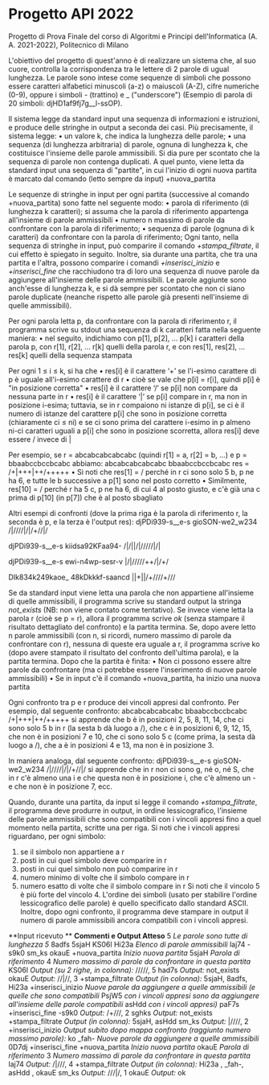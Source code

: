 # Progetto API 2022
Progetto di Prova Finale del corso di Algoritmi e Principi dell'Informatica (A. A. 2021-2022), Politecnico di Milano

L'obiettivo del progetto di quest'anno è di realizzare un sistema che, al suo cuore, controlla la corrispondenza tra le lettere di 2 parole di ugual lunghezza.
Le parole sono intese come sequenze di simboli che possono essere caratteri alfabetici minuscoli (a-z) o maiuscoli (A-Z), cifre numeriche (0-9), oppure i simboli - (trattino) e _ ("underscore")
(Esempio di parola di 20 simboli: djHD1af9fj7g__l-ssOP).

Il sistema legge da standard input una sequenza di informazioni e istruzioni, e produce delle stringhe in output a seconda dei casi.
Più precisamente, il sistema legge:
• un valore k, che indica la lunghezza delle parole;
• una sequenza (di lunghezza arbitraria) di parole, ognuna di lunghezza k, che costituisce l'insieme delle parole ammissibili.
Si dia pure per scontato che la sequenza di parole non contenga duplicati.
A quel punto, viene letta da standard input una sequenza di "partite", in cui l'inizio di ogni nuova partita è marcato dal comando (letto sempre da input) +nuova_partita

Le sequenze di stringhe in input per ogni partita (successive al comando +nuova_partita) sono fatte nel seguente modo:
• parola di riferimento (di lunghezza k caratteri);
        si assuma che la parola di riferimento appartenga all'insieme di parole ammissibili
• numero n massimo di parole da confrontare con la parola di riferimento;
• sequenza di parole (ognuna di k caratteri) da confrontare con la parola di riferimento;
Ogni tanto, nella sequenza di stringhe in input, può comparire il comando _+stampa_filtrate_, il cui effetto è spiegato in seguito.
Inoltre, sia durante una partita, che tra una partita e l'altra, possono comparire i comandi _+inserisci_inizio_ e _+inserisci_fine_ che racchiudono tra di loro una sequenza di nuove parole da aggiungere all'insieme delle parole ammissibili.
Le parole aggiunte sono anch'esse di lunghezza k, e si dà sempre per scontato che non ci siano parole duplicate (neanche rispetto alle parole già presenti nell'insieme di quelle ammissibili).

Per ogni parola letta p, da confrontare con la parola di riferimento r, il programma scrive su stdout una sequenza di k caratteri fatta nella seguente maniera:
• nel seguito, indichiamo con p[1], p[2], … p[k] i caratteri della parola p, con r[1], r[2], … r[k] quelli della parola r, e con res[1], res[2], … res[k] quelli della sequenza stampata

Per ogni 1 ≤ i ≤ k, si ha che
• res[i] è il carattere ‘+’ se l'i-esimo carattere di p è uguale all'i-esimo carattere di r
• cioè se vale che p[i] = r[i], quindi p[i] è "in posizione corretta"
• res[i] è il carattere ‘/’ se p[i] non compare da nessuna parte in r
• res[i] è il carattere ‘|’ se p[i] compare in r, ma non in posizione i-esima; tuttavia, se in r compaiono ni istanze di p[i], se ci è il numero di istanze del carattere p[i] che sono in posizione corretta (chiaramente ci ≤ ni) e se ci sono prima del carattere i-esimo in p almeno ni-ci caratteri uguali a p[i] che sono in posizione scorretta, allora res[i] deve essere / invece di |

Per esempio, se r = abcabcabcabcabc (quindi r[1] = a, r[2] = b, ...) e p = bbaabccbccbcabc abbiamo:
abcabcabcabcabc
bbaabccbccbcabc
res = /+|+++|++/+++++
• Si noti che res[1] = / perché in r ci sono solo 5 b, p ne ha 6, e tutte le b successive a p[1] sono nel posto corretto
• Similmente, res[10] = / perché r ha 5 c, p ne ha 6, di cui 4 al posto giusto, e c'è già una c prima di p[10] (in p[7]) che è al posto sbagliato

Altri esempi di confronti (dove la prima riga è la parola di riferimento r, la seconda è p, e la terza è l'output res):
djPDi939-s__e-s
gioSON-we2_w234
/|////|/|/+//|/

djPDi939-s__e-s
kiidsa92KFaa94-
/|/||/|/////|/|

djPDi939-s__e-s
ewi-n4wp-sesr-v
|/|/////++/|/+/

DIk834k249kaoe_
48kDkkkf-saancd
||+||/+////+///

Se da standard input viene letta una parola che non appartiene all'insieme di quelle ammissibili, il programma scrive su standard output la stringa _not_exists_ (NB: non viene contato come tentativo). Se invece viene letta la parola r (cioè se p = r), allora il programma scrive _ok_ (senza stampare il risultato dettagliato del confronto) e la partita termina.
Se, dopo avere letto n parole ammissibili (con n, si ricordi, numero massimo di parole da confrontare con r), nessuna di queste era uguale a r, il programma scrive ko (dopo avere stampato il risultato del confronto dell'ultima parola), e la partita termina.
Dopo che la partita è finita:
• Non ci possono essere altre parole da confrontare (ma ci potrebbe essere l'inserimento di nuove parole ammissibili)
• Se in input c'è il comando +nuova_partita, ha inizio una nuova partita

Ogni confronto tra p e r produce dei vincoli appresi dal confronto. Per esempio, dal seguente confronto:
abcabcabcabcabc
bbaabccbccbcabc
/+|+++|++/+++++
si apprende che b è in posizioni 2, 5, 8, 11, 14, che ci sono solo 5 b in r (la sesta b dà luogo a /), che c è in posizioni 6, 9, 12, 15, che non è in posizioni 7 e 10, che ci sono solo 5 c (come prima, la sesta dà luogo a /), che a è in posizioni 4 e 13, ma non è in posizione 3.

In maniera analoga, dal seguente confronto:
djPDi939-s__e-s
gioSON-we2_w234
/|////|/|/+//|/
si apprende che in r non ci sono g, né o, né S, che in r c'è almeno una i e che questa non è in posizione i, che c'è almeno un - e che non è in posizione 7, ecc.

Quando, durante una partita, da input si legge il comando _+stampa_filtrate_, il programma deve produrre in output, in ordine lessicografico, l'insieme delle parole ammissibili che sono compatibili con i vincoli appresi fino a quel momento nella partita, scritte una per riga.
Si noti che i vincoli appresi riguardano, per ogni simbolo:
1. se il simbolo non appartiene a r
2. posti in cui quel simbolo deve comparire in r
3. posti in cui quel simbolo non può comparire in r
4. numero minimo di volte che il simbolo compare in r
5. numero esatto di volte che il simbolo compare in r
Si noti che il vincolo 5 è più forte del vincolo 4.
L'ordine dei simboli (usato per stabilire l'ordine lessicografico delle parole) è quello specificato dallo standard ASCII.
Inoltre, dopo ogni confronto, il programma deve stampare in output il numero di parole ammissibili ancora compatibili con i vincoli appresi.

**Input ricevuto **         **Commenti e Output Atteso**
5                       _Le parole sono tutte di lunghezza 5_
8adfs
5sjaH
KS06l
Hi23a                   _Elenco di parole ammissibili_
laj74
-s9k0
sm_ks
okauE
+nuova_partita          _Inizio nuova partita_
5sjaH                   _Parola di riferimento_
4                       _Numero massimo di parole da confrontare in questa partita_
KS06l                   _Output (su 2 righe, in colonna):_ /////, 5
had7s                   _Output:_ not_exists
okauE                   _Output:_ //|//, 3
+stampa_filtrate        _Output (in colonna):_ 5sjaH, 8adfs, Hi23a
+inserisci_inizio       _Nuove parole da aggiungere a quelle ammissibili (e quelle che sono compatibili_
PsjW5                   _con i vincoli appresi sono da aggiungere all'insieme delle parole compatibili_
asHdd                   _con i vincoli appresi)_
paF7s
+inserisci_fine
-s9k0                   _Output:_ /+///, 2
sghks                   _Output:_ not_exists
+stampa_filtrate        _Output (in colonna):_ 5sjaH, asHdd
sm_ks                   _Output:_ |////, 2
+inserisci_inizio       _Output subito dopo mappa confronto (raggiunto numero massimo parole):_ ko
_fah-                   _Nuove parole da aggiungere a quelle ammissibili_
0D7dj
+inserisci_fine
+nuova_partita          _Inizio nuova partita_
okauE                   _Parola di riferimento_
3                       _Numero massimo di parole da confrontare in questa partita_
laj74                   _Output:_ /|///, 4
+stampa_filtrate        _Output (in colonna):_ Hi23a , _fah-, asHdd , okauE
sm_ks                   _Output:_ ///|/, 1
okauE                   _Output:_ ok

